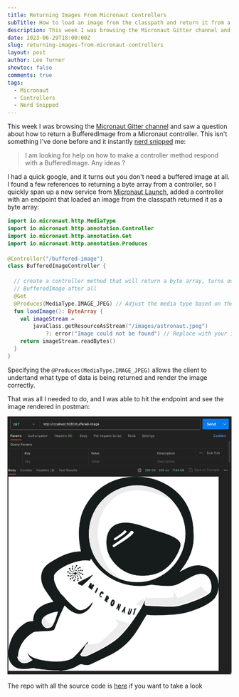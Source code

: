 ```yaml
---
title: Returning Images From Micronaut Controllers
subTitle: How to load an image from the classpath and return it from a Micronaut controller
description: This week I was browsing the Micronaut Gitter channel and instantly got nerd snipped
date: 2023-06-29T18:00:00Z
slug: returning-images-from-micronaut-controllers
layout: post
author: Lee Turner
showtoc: false
comments: true
tags:
  - Micronaut
  - Controllers
  - Nerd Snipped
---
```


This week I was browsing the [Micronaut Gitter channel](https://matrix.to/#/#micronautfw_questions:gitter.im) and saw a
question about how to return a BufferedImage from a Micronaut controller. This isn't something I've done before and it
instantly [nerd snipped](https://xkcd.com/356/) me:

> I am looking for help on how to make a controller method respond with a BufferedImage. Any ideas ?

I had a quick google, and it turns out you don't need a buffered image at all. I found a few references to returning a
byte array from a controller, so I quickly span up a new service from [Micronaut Launch](https://micronaut.io/launch/), 
added a controller with an endpoint that loaded an image from the classpath returned it as a byte array:

```kotlin
import io.micronaut.http.MediaType
import io.micronaut.http.annotation.Controller
import io.micronaut.http.annotation.Get
import io.micronaut.http.annotation.Produces

@Controller("/buffered-image")
class BufferedImageController {

  // create a controller method that will return a byte array, turns out we don't need to return a
  // BufferedImage after all
  @Get
  @Produces(MediaType.IMAGE_JPEG) // Adjust the media type based on the image format
  fun loadImage(): ByteArray {
    val imageStream =
        javaClass.getResourceAsStream("/images/astronaut.jpeg")
            ?: error("Image could not be found") // Replace with your image path
    return imageStream.readBytes()
  }
}

```

Specifying the `@Produces(MediaType.IMAGE_JPEG)` allows the client to undertand what type of data is being returned and
render the image correctly.

That was all I needed to do, and I was able to hit the endpoint and see the image rendered in postman:

![Postman screenshot showing the image returned from the controller](/img/blog/2023-06-30-images-from-controllers/micronaut-astro.png)

The repo with all the source code is [here](https://github.com/leeturner/micronaut-bufferedimage) if you want to take a
look
